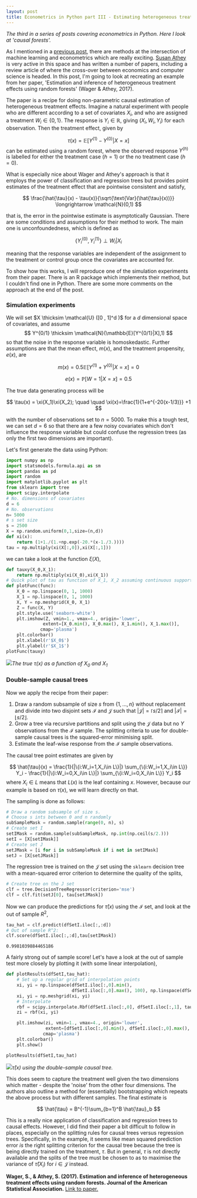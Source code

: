 ```yaml
---
layout: post
title: Econometrics in Python part III - Estimating heterogeneous treatment effects using random forests
---
```

*The third in a series of posts covering econometrics in Python. Here I look at 'causal forests'.*

As I mentioned in a [previous post]({{site.baseurl}}/2018/02/10/econometrics-in-python-partI-ML/), there are methods at the intersection of machine learning and econometrics which are really exciting. [Susan Athey](https://www.gsb.stanford.edu/faculty-research/faculty/susan-athey) is very active in this space and has written a number of papers, including a review article of where the cross-over between economics and computer science is headed. In this post, I'm going to look at recreating an example from her paper, 'Estimation and inference of heterogeneous treatment effects using random forests' (Wager & Athey, 2017).

The paper is a recipe for doing non-parametric causal estimation of heterogeneous treatment effects. Imagine a natural experiment with people who are different according to a set of covariates $X_i$, and who are assigned a treatment $W_i \in \{0,1\}$. The response is $Y_i \in \mathbb{R}$, giving $(X_i,W_i,Y_i)$ for each observation. Then the treatment effect, given by

$$
\tau(x) = \mathbb{E}\left[Y^{(1)}-Y^{(0)} | X = x\right]
$$
can be estimated using a random forest, where the observed response $Y^{(h)}$ is labelled for either the treatment case ($h=1$) or the no treatment case ($h=0$).

 What is especially nice about Wager and Athey's approach is that it employs the power of classification and regression trees but provides point estimates of the treatment effect that are pointwise consistent and satisfy,

$$
\frac{\hat{\tau}(x) - \tau(x)}{\sqrt{\text{Var}(\hat{\tau}(x))}} \longrightarrow \mathcal{N}(0,1)
$$

that is, the error in the pointwise estimate is asymptotically Gaussian. There are some conditions and assumptions for their method to work. The main one is unconfoundedness, which is defined as

$$
\left\{Y_i^{(0)}, Y_i^{(1)} \right\} \perp W_i | X_i
$$

meaning that the response variables are independent of the assignment to the treatment or control group once the covariates are accounted for.

To show how this works, I will reproduce one of the simulation experiments from their paper. There is an R package which implements their method, but I couldn't find one in Python. There are some more comments on the approach at the end of the post.

### Simulation experiments

We will set $X \thicksim \mathcal{U} ([0 , 1]^d )$ for a $d$ dimensional space of covariates, and assume
$$
Y^{0/1} \thicksim \mathcal{N}(\mathbb{E}[Y^{0/1}|X],1)
$$
so that the noise in the response variable is homoskedastic. Further assumptions are that the mean effect, $m(x)$, and the treatment propensity, $e(x)$, are

$$
m(x) = 0.5 \mathbb{E}\left[Y^{(1)}+Y^{(0)} | X = x\right] = 0
$$


$$
e(x) = \mathbb{P}\left[W=1 | X = x\right] = 0.5
$$

The true data generating process will be

$$
\tau(x) = \xi(X_1)\xi(X_2); \quad \quad \xi(x)=\frac{1}{1+e^{-20(x-1/3)}} +1
$$

with the number of observations set to $n=5000$. To make this a tough test, we can set $d=6$ so that there are a few noisy covariates which don't influence the response variable but could confuse the regression trees (as only the first two dimensions are important).

Let's first generate the data using Python:
```python
import numpy as np
import statsmodels.formula.api as sm
import pandas as pd
import random
import matplotlib.pyplot as plt
from sklearn import tree
import scipy.interpolate
# No. dimensions of covariates
d = 6
# No. observations
n= 5000
# s set size
s = 2500
X = np.random.uniform(0,1,size=(n,d))
def xi(x):
    return (1+1./(1.+np.exp(-20.*(x-1./3.))))
tau = np.multiply(xi(X[:,0]),xi(X[:,1]))
```

we can take a look at the function $\xi(X)$,
```python
def tauxy(X_0,X_1):
    return np.multiply(xi(X_0),xi(X_1))
# Quick plot of tau as function of X_1, X_2 assuming continuous support
def plotFunc(func):
    X_0 = np.linspace(0, 1, 1000)
    X_1 = np.linspace(0, 1, 1000)
    X, Y = np.meshgrid(X_0, X_1)
    Z = func(X, Y)
    plt.style.use('seaborn-white')
    plt.imshow(Z, vmin=1., vmax=4., origin='lower',
              extent=[X_0.min(), X_0.max(), X_1.min(), X_1.max()],
             cmap='plasma')
    plt.colorbar()
    plt.xlabel(r'$X_0$')
    plt.ylabel(r'$X_1$')
plotFunc(tauxy)
```

![]({{site.baseurl}}/images/tau.png)*The true $\tau(x)$ as a function of $X_0$ and $X_1$*

### Double-sample causal trees
Now we apply the recipe from their paper:

1. Draw a random subsample of size $s$ from $\{1,\dots,n\}$ without replacement and divide into two disjoint sets $\mathcal{I}$ and $\mathcal{J}$ such that $\lvert\mathcal{J}\rvert = \lceil s/2 \rceil$ and $\lvert\mathcal{I}\rvert = \lfloor s/2 \rfloor$.
2. Grow a tree via recursive partitions and split using the $\mathcal{J}$ data but no $Y$ observations from the $\mathcal{I}$ sample. The splitting criteria to use for double-sample causal trees is the squared-error minimising split.
3. Estimate the leaf-wise response from the $\mathcal{I}$ sample observations.

The causal tree point estimates are given by

$$
\hat{\tau}(x) = \frac{1}{|\{i:W_i=1,X_i\in L\}|} \sum_{\{i:W_i=1,X_i\in L\}} Y_i - \frac{1}{|\{i:W_i=0,X_i\in L\}|} \sum_{\{i:W_i=0,X_i\in L\}} Y_i
$$
where $X_i \in L$ means that $L(x)$ is the leaf containing $x$. However, because our example is based on $\tau(x)$, we will learn directly on that.

The sampling is done as follows:
```python
# Draw a random subsample of size s.
# Choose s ints between 0 and n randomly
subSampleMask = random.sample(range(0, n), s)
# Create set I
setIMask = random.sample(subSampleMask, np.int(np.ceil(s/2.)))
setI = [X[setIMask]]
# Create set J
setJMask = [i for i in subSampleMask if i not in setIMask]
setJ = [X[setJMask]]
```

The regression tree is trained on the $\mathcal{J}$ set using the ```sklearn``` decision tree with a mean-squared error criterion to determine the quality of the splits,

```python
# Create tree on the J set
clf = tree.DecisionTreeRegressor(criterion='mse')
clf = clf.fit(setJ[0], tau[setJMask])
```

Now we can produce the predictions for $\hat{\tau}(x)$ using the $\mathcal{I}$ set, and look at the out of sample $R^2$,

```python
tau_hat = clf.predict(dfSetI.iloc[:,:d])
# Out of sample R^2:
clf.score(dfSetI.iloc[:,:d],tau[setIMask])
```

    0.9981039884465186

A fairly strong out of sample score! Let's have a look at the out of sample test more closely by plotting it (with some linear interpolation),

```python
def plotResults(dfSetI,tau_hat):
    # Set up a regular grid of interpolation points
    xi, yi = np.linspace(dfSetI.iloc[:,0].min(),
                         dfSetI.iloc[:,0].max(), 100), np.linspace(dfSetI.iloc[:,1].min(), dfSetI.iloc[:,1].max(), 100)
    xi, yi = np.meshgrid(xi, yi)
    # Interpolate
    rbf = scipy.interpolate.Rbf(dfSetI.iloc[:,0], dfSetI.iloc[:,1], tau_hat, function='linear')
    zi = rbf(xi, yi)

    plt.imshow(zi, vmin=1., vmax=4., origin='lower',
               extent=[dfSetI.iloc[:,0].min(), dfSetI.iloc[:,0].max(), dfSetI.iloc[:,1].min(), dfSetI.iloc[:,1].max()],
              cmap='plasma')
    plt.colorbar()
    plt.show()
```


```python
plotResults(dfSetI,tau_hat)
```


![]({{site.baseurl}}/images/tau_hat.png)*$\hat{\tau}(x)$ using the double-sample causal tree.*

This does seem to capture the treatment well given the two dimensions which matter - despite the 'noise' from the other four dimensions. The authors also outline a method for (essentially) bootstrapping which repeats the above process but with different samples. The final estimate is

$$
\hat{\tau} = B^{-1}\sum_{b=1}^B \hat{\tau}_b
$$

This is a really nice application of classification and regression trees to causal effects. However, I did find their paper a bit difficult to follow in places, especially on the splitting rules for causal trees versus regression trees. Specifically, in the example, it seems like mean squared prediction error *is* the right splitting criterion for the causal tree because the tree is being directly trained on the treatment, $\tau$. But in general, $\tau$ is not directly available and the splits of the tree must be chosen to as to maximise the variance of $\hat{\tau}(X_i)$ for $i\in\mathcal{J}$ instead.


**Wager, S., & Athey, S. (2017). Estimation and inference of heterogeneous treatment effects using random forests. Journal of the American Statistical Association.**
[Link to paper.](https://doi.org/10.1080/01621459.2017.1319839)
